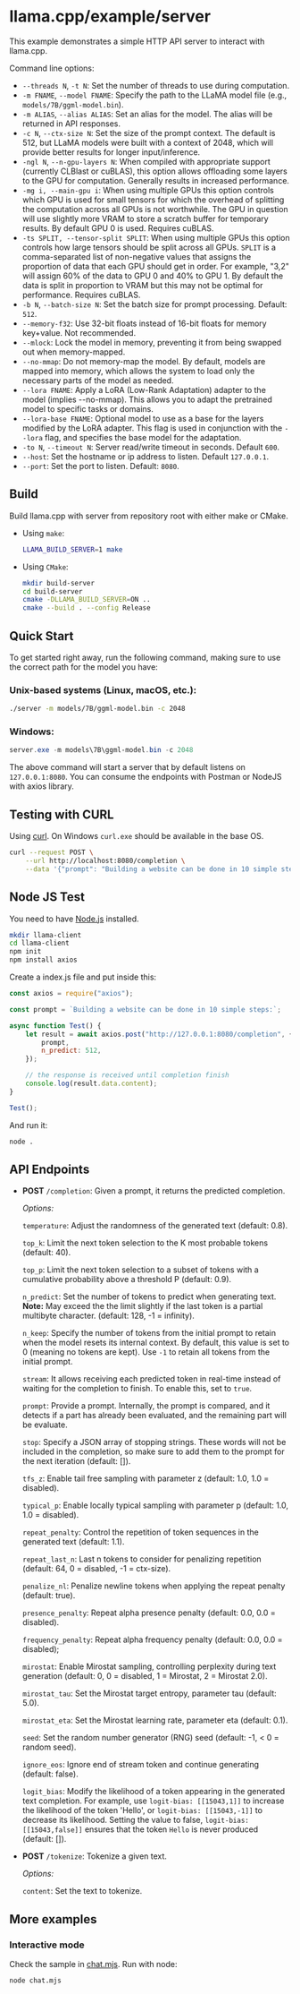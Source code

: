 # llama.cpp/example/server

This example demonstrates a simple HTTP API server to interact with llama.cpp.

Command line options:

-   `--threads N`, `-t N`: Set the number of threads to use during computation.
-   `-m FNAME`, `--model FNAME`: Specify the path to the LLaMA model file (e.g., `models/7B/ggml-model.bin`).
-   `-m ALIAS`, `--alias ALIAS`: Set an alias for the model. The alias will be returned in API responses.
-   `-c N`, `--ctx-size N`: Set the size of the prompt context. The default is 512, but LLaMA models were built with a context of 2048, which will provide better results for longer input/inference.
-   `-ngl N`, `--n-gpu-layers N`: When compiled with appropriate support (currently CLBlast or cuBLAS), this option allows offloading some layers to the GPU for computation. Generally results in increased performance.
-   `-mg i, --main-gpu i`: When using multiple GPUs this option controls which GPU is used for small tensors for which the overhead of splitting the computation across all GPUs is not worthwhile. The GPU in question will use slightly more VRAM to store a scratch buffer for temporary results. By default GPU 0 is used. Requires cuBLAS.
-   `-ts SPLIT, --tensor-split SPLIT`: When using multiple GPUs this option controls how large tensors should be split across all GPUs. `SPLIT` is a comma-separated list of non-negative values that assigns the proportion of data that each GPU should get in order. For example, "3,2" will assign 60% of the data to GPU 0 and 40% to GPU 1. By default the data is split in proportion to VRAM but this may not be optimal for performance. Requires cuBLAS.
-   `-b N`, `--batch-size N`: Set the batch size for prompt processing. Default: `512`.
-   `--memory-f32`: Use 32-bit floats instead of 16-bit floats for memory key+value. Not recommended.
-   `--mlock`: Lock the model in memory, preventing it from being swapped out when memory-mapped.
-   `--no-mmap`: Do not memory-map the model. By default, models are mapped into memory, which allows the system to load only the necessary parts of the model as needed.
-   `--lora FNAME`: Apply a LoRA (Low-Rank Adaptation) adapter to the model (implies --no-mmap). This allows you to adapt the pretrained model to specific tasks or domains.
-   `--lora-base FNAME`: Optional model to use as a base for the layers modified by the LoRA adapter. This flag is used in conjunction with the `--lora` flag, and specifies the base model for the adaptation.
-   `-to N`, `--timeout N`: Server read/write timeout in seconds. Default `600`.
-   `--host`: Set the hostname or ip address to listen. Default `127.0.0.1`.
-   `--port`: Set the port to listen. Default: `8080`.

## Build

Build llama.cpp with server from repository root with either make or CMake.

- Using `make`:

  ```bash
  LLAMA_BUILD_SERVER=1 make
  ```

- Using `CMake`:

  ```bash
  mkdir build-server
  cd build-server
  cmake -DLLAMA_BUILD_SERVER=ON ..
  cmake --build . --config Release
  ```

## Quick Start

To get started right away, run the following command, making sure to use the correct path for the model you have:

### Unix-based systems (Linux, macOS, etc.):

```bash
./server -m models/7B/ggml-model.bin -c 2048
```

### Windows:

```powershell
server.exe -m models\7B\ggml-model.bin -c 2048
```

The above command will start a server that by default listens on `127.0.0.1:8080`.
You can consume the endpoints with Postman or NodeJS with axios library.

## Testing with CURL

Using [curl](https://curl.se/). On Windows `curl.exe` should be available in the base OS.

```sh
curl --request POST \
    --url http://localhost:8080/completion \
    --data '{"prompt": "Building a website can be done in 10 simple steps:","n_predict": 128}'
```

## Node JS Test

You need to have [Node.js](https://nodejs.org/en) installed.

```bash
mkdir llama-client
cd llama-client
npm init
npm install axios
```

Create a index.js file and put inside this:

```javascript
const axios = require("axios");

const prompt = `Building a website can be done in 10 simple steps:`;

async function Test() {
    let result = await axios.post("http://127.0.0.1:8080/completion", {
        prompt,
        n_predict: 512,
    });

    // the response is received until completion finish
    console.log(result.data.content);
}

Test();
```

And run it:

```bash
node .
```

## API Endpoints

-   **POST** `/completion`: Given a prompt, it returns the predicted completion.

    *Options:*

    `temperature`: Adjust the randomness of the generated text (default: 0.8).

    `top_k`: Limit the next token selection to the K most probable tokens (default: 40).

    `top_p`: Limit the next token selection to a subset of tokens with a cumulative probability above a threshold P (default: 0.9).

    `n_predict`: Set the number of tokens to predict when generating text. **Note:** May exceed the the limit slightly if the last token is a partial multibyte character.  (default: 128, -1 = infinity).

    `n_keep`: Specify the number of tokens from the initial prompt to retain when the model resets its internal context.
    By default, this value is set to 0 (meaning no tokens are kept). Use `-1` to retain all tokens from the initial prompt.

    `stream`: It allows receiving each predicted token in real-time instead of waiting for the completion to finish. To enable this, set to `true`.

    `prompt`: Provide a prompt. Internally, the prompt is compared, and it detects if a part has already been evaluated, and the remaining part will be evaluate.

    `stop`: Specify a JSON array of stopping strings.
    These words will not be included in the completion, so make sure to add them to the prompt for the next iteration (default: []).

    `tfs_z`: Enable tail free sampling with parameter z (default: 1.0, 1.0 = disabled).

    `typical_p`: Enable locally typical sampling with parameter p (default: 1.0, 1.0 = disabled).

    `repeat_penalty`: Control the repetition of token sequences in the generated text (default: 1.1).

    `repeat_last_n`: Last n tokens to consider for penalizing repetition (default: 64, 0 = disabled, -1 = ctx-size).

    `penalize_nl`: Penalize newline tokens when applying the repeat penalty (default: true).

    `presence_penalty`: Repeat alpha presence penalty (default: 0.0, 0.0 = disabled).

    `frequency_penalty`: Repeat alpha frequency penalty (default: 0.0, 0.0 = disabled);

    `mirostat`: Enable Mirostat sampling, controlling perplexity during text generation (default: 0, 0 = disabled, 1 = Mirostat, 2 = Mirostat 2.0).

    `mirostat_tau`: Set the Mirostat target entropy, parameter tau (default: 5.0).

    `mirostat_eta`: Set the Mirostat learning rate, parameter eta (default: 0.1).

    `seed`: Set the random number generator (RNG) seed (default: -1, < 0 = random seed).

    `ignore_eos`: Ignore end of stream token and continue generating (default: false).

    `logit_bias`: Modify the likelihood of a token appearing in the generated text completion. For example, use `logit-bias: [[15043,1]]` to increase the likelihood of the token 'Hello', or `logit-bias: [[15043,-1]]` to decrease its likelihood. Setting the value to false, `logit-bias: [[15043,false]]` ensures that the token `Hello` is never produced (default: []).

-   **POST** `/tokenize`: Tokenize a given text.

    *Options:*

    `content`: Set the text to tokenize.

## More examples

### Interactive mode

Check the sample in [chat.mjs](chat.mjs).
Run with node:

```sh
node chat.mjs
```
